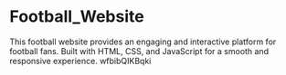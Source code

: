 # Football_Website
This football website provides an engaging and interactive platform for football fans. Built with HTML, CSS, and JavaScript for a smooth and responsive experience.
wfbibQIKBqki
